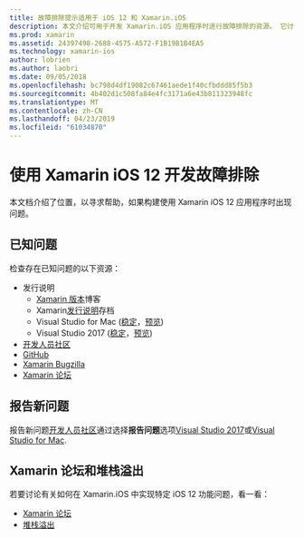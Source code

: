```yaml
---
title: 故障排除提示适用于 iOS 12 和 Xamarin.iOS
description: 本文介绍可用于开发 Xamarin.iOS 应用程序时进行故障排除的资源。 它讨论了报告新问题和其他疑难解答资源的已知的问题。
ms.prod: xamarin
ms.assetid: 24397498-2688-4575-A572-F1B19B1B4EA5
ms.technology: xamarin-ios
author: lobrien
ms.author: laobri
ms.date: 09/05/2018
ms.openlocfilehash: bc798d4df19082c67461aede1f40cfbddd85f5b3
ms.sourcegitcommit: 4b402d1c508fa84e4fc3171a6e43b811323948fc
ms.translationtype: MT
ms.contentlocale: zh-CN
ms.lasthandoff: 04/23/2019
ms.locfileid: "61034870"
---
```

# <a name="troubleshooting-ios-12-development-with-xamarin"></a>使用 Xamarin iOS 12 开发故障排除

本文档介绍了位置，以寻求帮助，如果构建使用 Xamarin iOS 12 应用程序时出现问题。

## <a name="known-issues"></a>已知问题

检查存在已知问题的以下资源：

- 发行说明
    - [Xamarin 版本](http://releases.xamarin.com/)博客
    - Xamarin[发行说明](https://docs.microsoft.com/xamarin/ios/release-notes/)存档
    - Visual Studio for Mac ([稳定](https://docs.microsoft.com/visualstudio/releasenotes/vs2017-mac-relnotes)，[预览](https://docs.microsoft.com/visualstudio/releasenotes/vs2017-mac-preview-relnotes))
    - Visual Studio 2017 ([稳定](https://docs.microsoft.com/visualstudio/releasenotes/vs2017-relnotes)，[预览](https://docs.microsoft.com/visualstudio/releasenotes/vs2017-preview-relnotes))
- [开发人员社区](https://developercommunity.visualstudio.com/search.html)
- [GitHub](https://github.com/xamarin/xamarin-macios/issues)
- [Xamarin Bugzilla](https://bugzilla.xamarin.com/query.cgi?product=iOS)
- [Xamarin 论坛](https://forums.xamarin.com/categories/ios)

## <a name="report-a-new-issue"></a>报告新问题

报告新问题[开发人员社区](https://developercommunity.visualstudio.com/spaces/8/index.html)通过选择**报告问题**选项[Visual Studio 2017](https://docs.microsoft.com/visualstudio/ide/how-to-report-a-problem-with-visual-studio-2017)或[Visual Studio for Mac](https://docs.microsoft.com/visualstudio/mac/report-a-problem).

## <a name="xamarin-forums-and-stack-overflow"></a>Xamarin 论坛和堆栈溢出

若要讨论有关如何在 Xamarin.iOS 中实现特定 iOS 12 功能问题，看一看：

- [Xamarin 论坛](http://forums.xamarin.com/categories/ios)
- [堆栈溢出](https://stackoverflow.com/search?tab=newest&q=xamarin)
